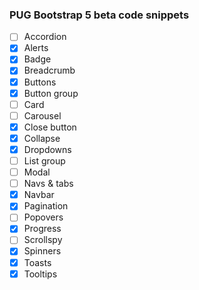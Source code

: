### PUG Bootstrap 5 beta code snippets

- [ ] Accordion
- [x] Alerts
- [x] Badge
- [x] Breadcrumb
- [x] Buttons
- [x] Button group
- [ ] Card
- [ ] Carousel
- [x] Close button
- [x] Collapse
- [x] Dropdowns
- [ ] List group
- [ ] Modal
- [ ] Navs & tabs
- [x] Navbar
- [x] Pagination
- [ ] Popovers
- [x] Progress
- [ ] Scrollspy
- [x] Spinners
- [x] Toasts
- [x] Tooltips
